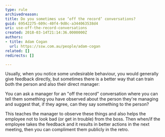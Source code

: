 ```yaml
---
type: rule
archivedreason: 
title: Do you sometimes use ‘off the record’ conversations?
guid: 69542275-609c-40f4-9d0c-a344063538d4
uri: use-off-the-record-conversations
created: 2018-03-14T21:14:36.0000000Z
authors:
- title: Adam Cogan
  url: https://ssw.com.au/people/adam-cogan
related: []
redirects: []

---
```


Usually, when you notice some undesirable behaviour, you would generally give feedback directly, but sometimes there is a better way that can train both the person and also their direct manager:

<!--endintro-->

You can ask a manager for an "off the record" conversation where you can tell them something you have observed about the person they're managing and suggest that, if they agree, can they say something to the person?

This teaches the manager to observe these things and also helps the employee not to look bad (or get in trouble) from the boss. Then when/if the employee takes the feedback and it results in better actions in the next meeting, then you can compliment them publicly in the retro.
